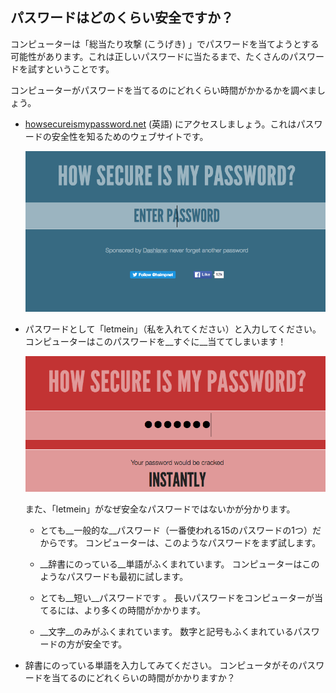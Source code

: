 ## パスワードはどのくらい安全ですか？

コンピューターは「総当たり攻撃 (こうげき) 」でパスワードを当てようとする可能性があります。これは正しいパスワードに当たるまで、たくさんのパスワードを試すということです。

コンピューターがパスワードを当てるのにどれくらい時間がかかるかを調べましょう。



+ <a href="https://howsecureismypassword.net/" target="_blank">howsecureismypassword.net</a> (英語) にアクセスしましょう。これはパスワードの安全性を知るためのウェブサイトです。

    ![スクリーンショット](images/passwords-secure.png)

+ パスワードとして「letmein」（私を入れてください）と入力してください。 コンピューターはこのパスワードを__すぐに__当ててしまいます！

    ![スクリーンショット](images/passwords-letmein.png)

    また、「letmein」がなぜ安全なパスワードではないかが分かります。

    + とても__一般的な__パスワード（一番使われる15のパスワードの1つ）だからです。 コンピューターは、このようなパスワードをまず試します。

    + __辞書にのっている__単語がふくまれています。 コンピューターはこのようなパスワードも最初に試します。

    + とても__短い__パスワードです 。 長いパスワードをコンピューターが当てるには、より多くの時間がかかります。

    + __文字__のみがふくまれています。 数字と記号もふくまれているパスワードの方が安全です。

+ 辞書にのっている単語を入力してみてください。 コンピュータがそのパスワードを当てるのにどれくらいの時間がかかりますか？ 

